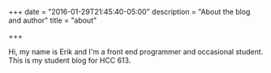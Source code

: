 +++
date = "2016-01-29T21:45:40-05:00"
description = "About the blog and author"
title = "about"

+++

Hi, my name is Erik and I'm a front end programmer and occasional student. This is my student blog for HCC 613.
